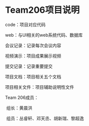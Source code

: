# Team206项目说明

code：项目对应代码

web：与UI相关的web系统代码、数据库

会议记录：记录每次会议内容

视频演示：项目成果展示视频

提交记录：记录重要提交

项目文档：项目相关五个文档

项目相关文件：项目辅助说明性文件

Team 206成员：

​	组长：黄晨洪

​	组员：丛睿轩、邓天丞、胡新瑞、黎超逸

​	

